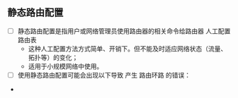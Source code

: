 ## 静态路由配置
- [ ] 静态路由配置是指用户或网络管理员使用路由器的相关命令给路由器 人工配置路由表
  - 这种人工配置方法方式简单、开销下。但不能及时适应网络状态（流量、拓扑等）的变化；
  - 适用于小规模网络中使用。
 - [ ] 使用静态路由配置可能会出现以下导致 产生 路由环路 的错误：
  -    